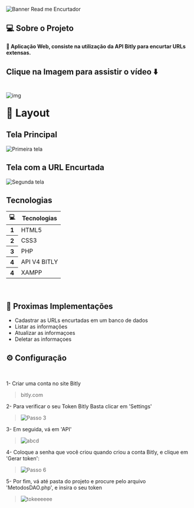 <!-- # 🔗 ENCURTADOR DE URL -->
![Banner Read me Encurtador](https://user-images.githubusercontent.com/99847770/165175168-eb6b9740-9142-4751-be73-5ed87573c151.png)

## 💻 Sobre o Projeto


<h4>🔗 Aplicação Web, consiste na utilização da API Bitly para encurtar URLs extensas. </h4>




##  Clique na Imagem para assistir o vídeo ⬇️
<br>

<div style="width:100%">
<a href="https://youtu.be/nSBnAsGxp30">
<img src="https://user-images.githubusercontent.com/99847770/165176436-3de9432b-ff4c-418d-996f-e1e10154d327.png" alt="img" style="float:left;"></a>
</div>

<h1>🎨 Layout</h1>

## Tela Principal
![Primeira tela](https://user-images.githubusercontent.com/99847770/165177487-1146e946-0092-47ca-8f5f-e57d90344fe5.PNG)

## Tela com a URL Encurtada
![Segunda tela](https://user-images.githubusercontent.com/99847770/165177562-e5a3885b-7289-4875-a739-f8767b543a20.PNG)


## Tecnologias


<table class="table">
  <thead>
    <tr>
      <th scope="col">💻</th>
      <th scope="col">Tecnologias</th>
    </tr>
  </thead>
  <tbody>
    <tr>
      <th scope="row">1</th>
      <td>HTML5</td>
    </tr>
    <tr>
      <th scope="row">2</th>
      <td>CSS3</td>
    </tr>
    <tr>
      <th scope="row">3</th>
      <td>PHP</td>
    </tr>
    <tr>
      <th scope="row">4</th>
      <td>API V4 BITLY</td>
    </tr>
    <tr>
      <th scope="row">4</th>
      <td>XAMPP</td>
    </tr>
  </tbody>
</table>
<br>

## 🚀 Proximas Implementações



* Cadastrar as URLs encurtadas em um banco de dados
* Listar as informações
* Atualizar as informaçoes 
* Deletar as informaçoes

## ⚙ Configuração



<br>

1- Criar uma conta no site Bitly
> bitly.com

2- Para verificar o seu Token Bitly Basta clicar em 'Settings'
>![Passo 3](https://user-images.githubusercontent.com/99847770/162640315-e40d3f03-1870-471f-b943-2353e95935e6.PNG)

3- Em seguida, vá em 'API'
>![abcd](https://user-images.githubusercontent.com/99847770/162646123-91d70ddb-3010-4808-aac1-4e4eb65f3267.PNG)

4- Coloque a senha que você criou quando criou a conta Bitly, e clique em 'Gerar token':
>![Passo 6](https://user-images.githubusercontent.com/99847770/162640344-70b8f082-708f-4bc3-aa43-fa56860f752d.PNG)

5- Por fim, vá até pasta do projeto e procure pelo arquivo 'MetodosDAO.php', e insira o seu token
>![tokeeeeee](https://user-images.githubusercontent.com/99847770/162646367-90d654b7-c94d-4bbf-8cc7-42d222f21c07.PNG)


